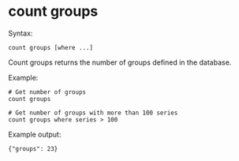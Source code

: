 count groups
============

Syntax:

	count groups [where ...]
	
Count groups returns the number of groups defined in the database.

Example:

	# Get number of groups
	count groups 
	
	# Get number of groups with more than 100 series
	count groups where series > 100  
	
Example output:

	{"groups": 23}
